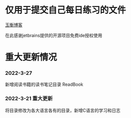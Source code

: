 # 仅用于提交自己每日练习的文件

[玉衡博客](https://www.yuhenm.com)

在此感谢jetbrains提供的开源项目免费ide授权使用

# 重大更新情况

### 2022-3-27

新增阅读书籍的读书笔记目录 ReadBook

### 2022-3-21 重大更新

将目录修改为各大语言各有的目录，新增C语言的学习和日志